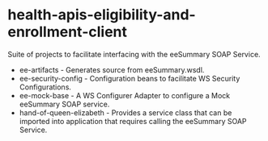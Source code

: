 # health-apis-eligibility-and-enrollment-client

Suite of projects to facilitate interfacing with the eeSummary SOAP Service.

* ee-artifacts - Generates source from eeSummary.wsdl.
* ee-security-config - Configuration beans to facilitate WS Security Configurations.
* ee-mock-base - A WS Configurer Adapter to configure a Mock eeSummary SOAP service.
* hand-of-queen-elizabeth - Provides a service class that can be imported into application that requires calling the eeSummary SOAP Service.
